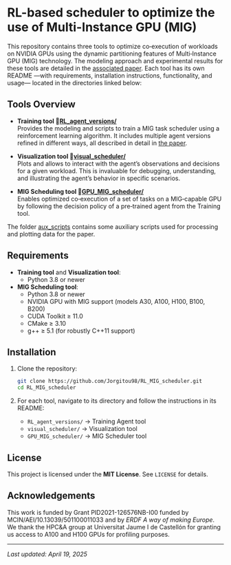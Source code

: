 # RL-based scheduler to optimize the use of Multi-Instance GPU (MIG)

This repository contains three tools to optimize co‑execution of workloads on NVIDIA GPUs using the dynamic partitioning features of Multi‑Instance GPU (MIG) technology.
The modeling approach and experimental results for these tools are detailed in the [associated paper]().
Each tool has its own README —with requirements, installation instructions, functionality, and usage— located in the directories linked below:

## Tools Overview
- **Training tool :file_folder:[RL_agent_versions/](https://github.com/Jorgitou98/RL_MIG_scheduler/tree/main/RL_agent_versions)**  
  Provides the modeling and scripts to train a MIG task scheduler using a reinforcement learning algorithm. It includes multiple agent versions refined in different ways, all described in detail in [the paper]().

- **Visualization tool :file_folder:[visual_scheduler/](https://github.com/Jorgitou98/RL_MIG_scheduler/tree/main/visual_scheduler)**  
  Plots and allows to interact with the agent’s observations and decisions for a given workload. This is invaluable for debugging, understanding, and illustrating the agent’s behavior in specific scenarios.

- **MIG Scheduling tool :file_folder:[GPU_MIG_scheduler/](https://github.com/Jorgitou98/RL_MIG_scheduler/tree/main/GPU_MIG_scheduler)**  
  Enables optimized co‑execution of a set of tasks on a MIG‑capable GPU by following the decision policy of a pre‑trained agent from the Training tool.

The folder [aux_scripts](https://github.com/Jorgitou98/RL_MIG_scheduler/tree/main/aux_scripts) contains some auxiliary scripts used for processing and plotting data for the paper.

## Requirements
- **Training tool** and **Visualization tool**:
  - Python 3.8 or newer
- **MIG Scheduling tool**:
  - Python 3.8 or newer
  - NVIDIA GPU with MIG support (models A30, A100, H100, B100, B200)
  - CUDA Toolkit ≥ 11.0
  - CMake ≥ 3.10
  - g++ ≥ 5.1 (for robustly C++11 support)

## Installation

1. Clone the repository:

   ```bash
   git clone https://github.com/Jorgitou98/RL_MIG_scheduler.git
   cd RL_MIG_scheduler
   ```

2. For each tool, navigate to its directory and follow the instructions in its README:

   - `RL_agent_versions/` → Training Agent tool
   - `visual_scheduler/` → Visualization tool
   - `GPU_MIG_scheduler/` → MIG Scheduler tool

## License

This project is licensed under the **MIT License**. See `LICENSE` for details.

## Acknowledgements
This work is funded by Grant PID2021-126576NB-I00 funded by MCIN/AEI/10.13039/501100011033 and by *ERDF A way of making Europe*. 
We thank the HPC\&A group at Universitat Jaume I de Castellón for granting us access to A100 and H100 GPUs for profiling purposes.

---
*Last updated: April 19, 2025*

